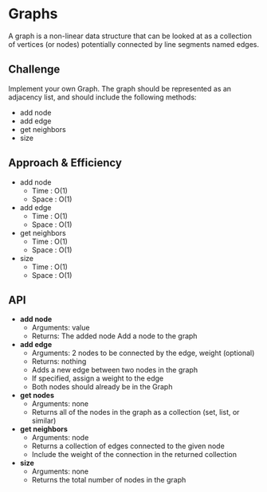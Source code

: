 # Graphs
A graph is a non-linear data structure that can be looked at as a collection of vertices (or nodes) potentially connected by line segments named edges.

## Challenge
Implement your own Graph. The graph should be represented as an adjacency list, and should include the following methods:
- add node
- add edge
- get neighbors
- size

## Approach & Efficiency
- add node
    - Time : O(1)
    - Space : O(1)
- add edge
    - Time : O(1)
    - Space : O(1)
- get neighbors
    - Time : O(1)
    - Space : O(1)
- size
    - Time : O(1)
    - Space : O(1)

## API
+ **add node**
    - Arguments: value
    - Returns: The added node
        Add a node to the graph
+ **add edge**
    - Arguments: 2 nodes to be connected by the edge, weight (optional)
    - Returns: nothing
    - Adds a new edge between two nodes in the graph
    - If specified, assign a weight to the edge
    - Both nodes should already be in the Graph
+ **get nodes**
    - Arguments: none
    - Returns all of the nodes in the graph as a collection (set, list, or similar)
+ **get neighbors**
    - Arguments: node
    - Returns a collection of edges connected to the given node
    - Include the weight of the connection in the returned collection
+ **size**
    - Arguments: none
    - Returns the total number of nodes in the graph
